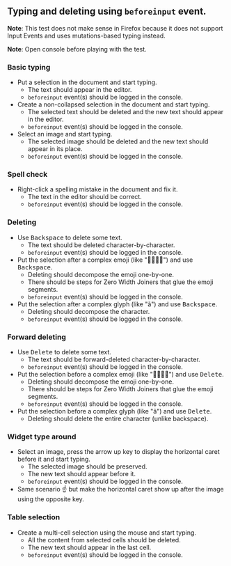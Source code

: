 ## Typing and deleting using `beforeinput` event.

**Note**: This test does not make sense in Firefox because it does not support Input Events and uses mutations-based typing instead.

**Note**: Open console before playing with the test.

### Basic typing

* Put a selection in the document and start typing.
	* The text should appear in the editor.
	* `beforeinput` event(s) should be logged in the console.
* Create a non-collapsed selection in the document and start typing.
	* The selected text should be deleted and the new text should appear in the editor.
	* `beforeinput` event(s) should be logged in the console.
* Select an image and start typing.
	* The selected image should be deleted and the new text should appear in its place.
	* `beforeinput` event(s) should be logged in the console.

### Spell check

* Right-click a spelling mistake in the document and fix it.
	* The text in the editor should be correct.
	* `beforeinput` event(s) should be logged in the console.

### Deleting

* Use <kbd>Backspace</kbd> to delete some text.
	* The text should be deleted character-by-character.
	* `beforeinput` event(s) should be logged in the console.
* Put the selection after a complex emoji (like "👨‍👩‍👧‍👧") and use <kbd>Backspace</kbd>.
	* Deleting should decompose the emoji one-by-one.
	* There should be steps for Zero Width Joiners that glue the emoji segments.
	* `beforeinput` event(s) should be logged in the console.
* Put the selection after a complex glyph (like "ã") and use <kbd>Backspace</kbd>.
	* Deleting should decompose the character.
	* `beforeinput` event(s) should be logged in the console.

### Forward deleting

* Use <kbd>Delete</kbd> to delete some text.
	* The text should be forward-deleted character-by-character.
	* `beforeinput` event(s) should be logged in the console.
* Put the selection before a complex emoji (like "👨‍👩‍👧‍👧") and use <kbd>Delete</kbd>.
	* Deleting should decompose the emoji one-by-one.
	* There should be steps for Zero Width Joiners that glue the emoji segments.
	* `beforeinput` event(s) should be logged in the console.
* Put the selection before a complex glyph (like "ã") and use <kbd>Delete</kbd>.
	* Deleting should delete the entire character (unlike backspace).

### Widget type around

* Select an image, press the arrow up key to display the horizontal caret before it and start typing.
	* The selected image should be preserved.
	* The new text should appear before it.
	* `beforeinput` event(s) should be logged in the console.
* Same scenario ☝️ but make the horizontal caret show up after the image using the opposite key.

### Table selection

* Create a multi-cell selection using the mouse and start typing.
	* All the content from selected cells should be deleted.
	* The new text should appear in the last cell.
	* `beforeinput` event(s) should be logged in the console.
